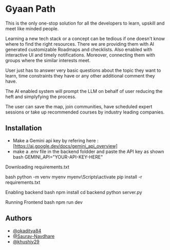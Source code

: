 # Gyaan Path

This is the only one-stop solution for all the developers to learn, upskill and meet like minded people.

Learning a new tech stack or a concept can be tedious if one doesn't know where to find the right resources. There we are providing them with AI generated customizable Roadmaps and checklists. Also enabled with interactive UI and timely notifications. Moreover, connecting them with groups where the similar interests meet.

User just has to answer very basic questions about the topic they want to learn, time constraints they have or any other additional comment they have.

The AI enabled system will prompt the LLM on behalf of user reducing the heft and simplyfying the process.

The user can save the map, join communities, have scheduled expert sessions or take up recommended courses by industry leading companies.

## Installation

- Make a Gemini api key by refering here : [https://ai.google.dev/docs/gemini_api_overview]
- make a .env file in the backend foldder and paste the API key as shown
bash
GEMINI_API="YOUR-API-KEY-HERE"


Downloading requirements.txt

bash
python -m venv myenv
myenv\Scripts\activate
pip install -r requirements.txt


Enabling backend
bash
  npm install
  cd backend
  python server.py

Running Frontend
bash
npm run dev

## Authors

- [@okaditya84](https://www.github.com/okaditya84)
- [@Saurav-Navdhare](https://www.github.com/Saurav-Navdhare)
- [@khushiy29](https://www.github.com/khushiy29)
